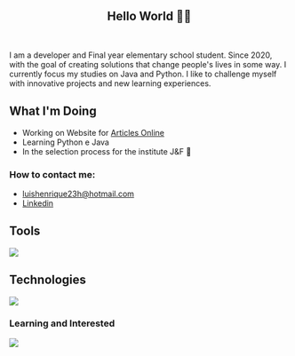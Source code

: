 <h2 align="center">Hello World 👨‍💻</h2>
</br>

  I am a developer and Final year elementary school student. Since 2020, with the goal of creating solutions that change people's lives in some way. I currently focus my studies on Java and Python.
I like to challenge myself with innovative projects and new learning experiences.

## What I'm Doing

- Working on Website for [Articles Online](https://artigo-livre.onrender.com/)
- Learning Python e Java
- In the selection process for the institute J&F 🎉
<h3>How to contact me: </h3>

-  luishenrique23h@hotmail.com
-  <a href="https://www.linkedin.com/in/luismede/">Linkedin</a>

## Tools

<a href="https://github.com/luismede"><img src="https://skillicons.dev/icons?i=arduino,postman,git,docker,linux,gitlab,github,vscode,idea"></a>

## Technologies

<a href="https://github.com/luismede"><img src="https://skillicons.dev/icons?i=js,html,css,python,java"></a>

### Learning and Interested
<p align="left"> <a href="https://github.com/luismede"><img src="https://skillicons.dev/icons?i=java,spring,mysql"></a>


